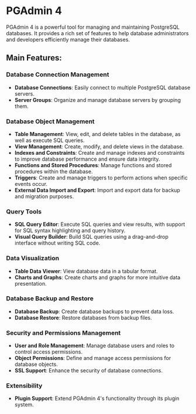 # PGAdmin 4

PGAdmin 4 is a powerful tool for managing and maintaining PostgreSQL databases. It provides a rich set of features to help database administrators and developers efficiently manage their databases.

## Main Features:

### Database Connection Management

- **Database Connections**: Easily connect to multiple PostgreSQL database servers.
- **Server Groups**: Organize and manage database servers by grouping them.

### Database Object Management

- **Table Management**: View, edit, and delete tables in the database, as well as execute SQL queries.
- **View Management**: Create, modify, and delete views in the database.
- **Indexes and Constraints**: Create and manage indexes and constraints to improve database performance and ensure data integrity.
- **Functions and Stored Procedures**: Manage functions and stored procedures within the database.
- **Triggers**: Create and manage triggers to perform actions when specific events occur.
- **External Data Import and Export**: Import and export data for backup and migration purposes.

### Query Tools

- **SQL Query Editor**: Execute SQL queries and view results, with support for SQL syntax highlighting and query history.
- **Visual Query Builder**: Build SQL queries using a drag-and-drop interface without writing SQL code.

### Data Visualization

- **Table Data Viewer**: View database data in a tabular format.
- **Charts and Graphs**: Create charts and graphs for more intuitive data presentation.

### Database Backup and Restore

- **Database Backup**: Create database backups to prevent data loss.
- **Database Restore**: Restore databases from backup files.

### Security and Permissions Management

- **User and Role Management**: Manage database users and roles to control access permissions.
- **Object Permissions**: Define and manage access permissions for database objects.
- **SSL Support**: Enhance the security of database connections.

### Extensibility

- **Plugin Support**: Extend PGAdmin 4's functionality through its plugin system.